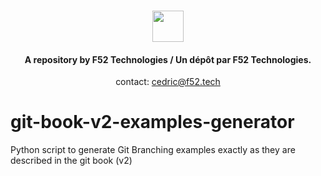 <h3 align="center">
	<img src="http://f52.tech/_nuxt/img/logo.89beae5.png" width="50" />
</h3>
<h4><p align="center">
A repository by F52 Technologies / Un dépôt par F52 Technologies.
</p></h4>
<p align="center">
contact: <a href="mailto:cedric@f52.tech">cedric@f52.tech</a>
</p>

# git-book-v2-examples-generator

Python script to generate Git Branching examples exactly as they are described in the git book (v2)
